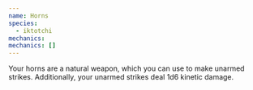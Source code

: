 ```yaml
---
name: Horns
species:
  - iktotchi
mechanics:
mechanics: []
---
```

Your horns are a natural weapon, which you can use to make unarmed strikes. Additionally, your unarmed strikes deal 1d6 kinetic damage.

